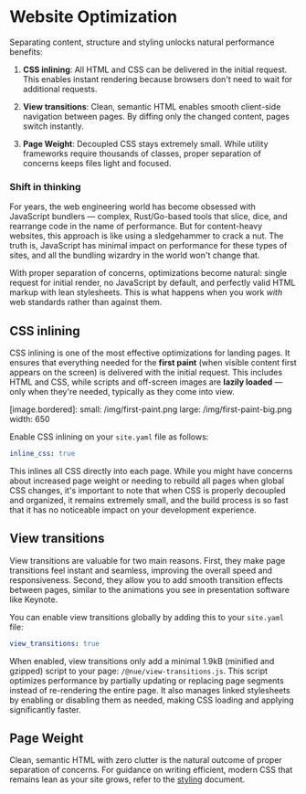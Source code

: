 # Website Optimization

Separating content, structure and styling unlocks natural performance benefits:

1. **CSS inlining**: All HTML and CSS can be delivered in the initial request. This enables instant rendering because browsers don't need to wait for additional requests.

2. **View transitions**: Clean, semantic HTML enables smooth client-side navigation between pages. By diffing only the changed content, pages switch instantly.

3. **Page Weight**: Decoupled CSS stays extremely small. While utility frameworks require thousands of classes, proper separation of concerns keeps files light and focused.


### Shift in thinking

For years, the web engineering world has become obsessed with JavaScript bundlers — complex, Rust/Go-based tools that slice, dice, and rearrange code in the name of performance. But for content-heavy websites, this approach is like using a sledgehammer to crack a nut. The truth is, JavaScript has minimal impact on performance for these types of sites, and all the bundling wizardry in the world won't change that.

With proper separation of concerns, optimizations become natural: single request for initial render, no JavaScript by default, and perfectly valid HTML markup with lean stylesheets. This is what happens when you work *with* web standards rather than against them.



## CSS inlining
CSS inlining is one of the most effective optimizations for landing pages. It ensures that everything needed for the **first paint** (when visible content first appears on the screen) is delivered with the initial request. This includes HTML and CSS, while scripts and off-screen images are **lazily loaded** — only when they're needed, typically as they come into view.

[image.bordered]:
   small: /img/first-paint.png
   large: /img/first-paint-big.png
   width: 650

Enable CSS inlining on your `site.yaml` file as follows:

```yaml
inline_css: true
```

This inlines all CSS directly into each page. While you might have concerns about increased page weight or needing to rebuild all pages when global CSS changes, it's important to note that when CSS is properly decoupled and organized, it remains extremely small, and the build process is so fast that it has no noticeable impact on your development experience.


## View transitions

View transitions are valuable for two main reasons. First, they make page transitions feel instant and seamless, improving the overall speed and responsiveness. Second, they allow you to add smooth transition effects between pages, similar to the animations you see in presentation software like Keynote.

You can enable view transitions globally by adding this to your `site.yaml` file:

```yaml
view_transitions: true
```

When enabled, view transitions only add a minimal 1.9kB (minified and gzipped) script to your page: `/@nue/view-transitions.js`. This script optimizes performance by partially updating or replacing page segments instead of re-rendering the entire page. It also manages linked stylesheets by enabling or disabling them as needed, making CSS loading and applying significantly faster.


## Page Weight

Clean, semantic HTML with zero clutter is the natural outcome of proper separation of concerns. For guidance on writing efficient, modern CSS that remains lean as your site grows, refer to the [styling](styling.html) document.